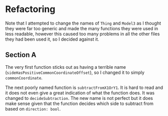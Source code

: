 # Refactoring 

Note that I attempted to change the names of ```Thing``` and ```Model3``` as I thought they were far too generic and made the many functions they were used in less readable, however this caused too many problems in all the other files they had been used it, so I decided against it. 

## Section A

The very first function sticks out as having a terrible name (```sideHasPositiveCommonCoordinateOffset```), so I changed it to simply ```commonCoordinate```. 

The next poorly named function is ```subtractFromX1OrY1```. It is hard to read and it does not even give a great indication of what the function does. It was changed to ```decideSubtraction```. The new name is not perfect but it does make sense given that the function decides which side to subtract from based on ```direction: bool```.

